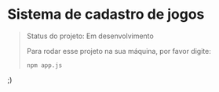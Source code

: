 # Sistema de cadastro de jogos

> Status do projeto: Em desenvolvimento
>
> Para rodar esse projeto na sua máquina, por favor digite:
>
> ```
> npm app.js
> ```

;)
